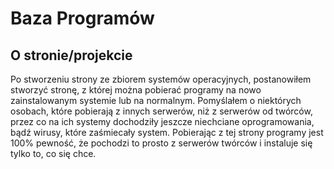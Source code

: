 # Baza Programów

## O stronie/projekcie
Po stworzeniu strony ze zbiorem systemów operacyjnych, postanowiłem stworzyć stronę, z której można pobierać programy na nowo zainstalowanym systemie lub na normalnym. 
Pomyślałem o niektórych osobach, które pobierają z innych serwerów, niż z serwerów od twórców, przez co na ich systemy dochodziły jeszcze niechciane oprogramowania, bądź wirusy, które zaśmiecały system. Pobierając z tej strony programy jest 100% pewność, że pochodzi to prosto z serwerów twórców i instaluje się tylko to, co się chce.
